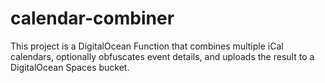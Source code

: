 # calendar-combiner
This project is a DigitalOcean Function that combines multiple iCal calendars, optionally obfuscates event details, and uploads the result to a DigitalOcean Spaces bucket.
